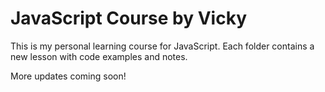# JavaScript Course by Vicky

This is my personal learning course for JavaScript.
Each folder contains a new lesson with code examples and notes.

More updates coming soon!
